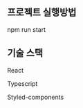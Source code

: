 ## 프로젝트 실행방법

<p>npm run start</p>

## 기술 스택
<p>React</p>
<p>Typescript</p>
<p>Styled-components</p>
